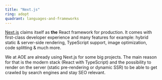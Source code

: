 ```yaml
---
title: "Next.js"
ring: adopt
quadrant: languages-and-frameworks
---
```


[Next.js](https://nextjs.org/) claims itself as **the** React framework for production. It comes with first-class developer experience and many features for example: hybrid static & server-side rendering, TypeScript support, image optimization, code splitting & much more.

We at AOE are already using Next.js for some big projects. The main reason for that is the modern stack (React with TypeScript) and the possibility to render on the server (static pre-rendering or dynamic SSR) to be able to get crawled by search engines and stay SEO relevant.
